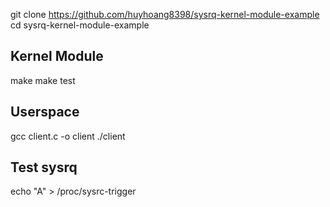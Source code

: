 git clone https://github.com/huyhoang8398/sysrq-kernel-module-example
cd sysrq-kernel-module-example

## Kernel Module
make
make test

## Userspace

gcc client.c -o client
./client

## Test sysrq
echo "A" > /proc/sysrc-trigger
